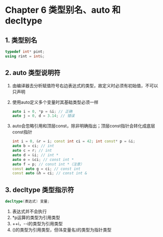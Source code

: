 # Chapter 6 类型别名、auto 和 decltype

## 1. 类型别名

```C++
typedef int* pint;
using rint = int&;
```

## 2. auto 类型说明符

1. 由编译器去分析赋值符号右边表达式的类型，故定义时必须有初始值，不可以只声明

2. 使用auto定义多个变量时其基础类型必须一样

    ```C++
    auto i = 0, *p = &i; // 正确
    auto j = 0, d = 3.14; // 错误
    ```

3. auto会忽略引用和顶层const，除非明确指出；顶层const指针会转化成底层const指针

    ```C++
    int i = 0, &r = i; const int ci = 42; int const* p = &i;
    auto b = ci; // int
    auto c = r; // int
    auto d = &i; // int *
    auto e = &ci; // const int *
    auto f = p; // const int *（注意）
    const auto g = ci; // const int
    const auto &h = ci; // const int &
    ```

## 3. decltype 类型指示符

```C++
decltype(表达式) 变量;
```

1. 表达式并不会执行
2. *p运算的类型为引用类型
3. ++i，--i的类型为引用类型
4. ()的类型为引用类型，但(&变量名)的类型为指针类型
